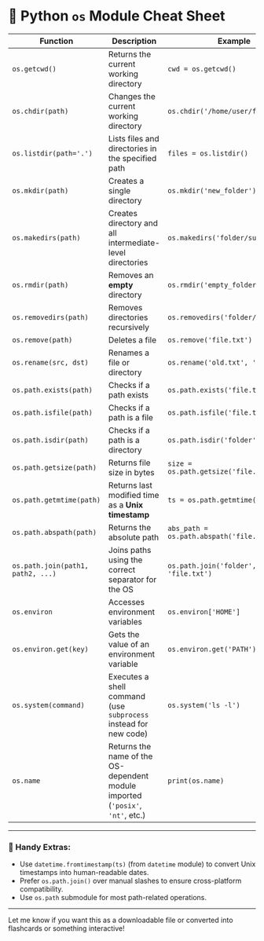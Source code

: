 # 🧾 Python `os` Module Cheat Sheet

| **Function**                         | **Description**                                                                 | **Example**                                |
|--------------------------------------|---------------------------------------------------------------------------------|----------------------------------------------|
| `os.getcwd()`                        | Returns the current working directory                                           | `cwd = os.getcwd()`                          |
| `os.chdir(path)`                     | Changes the current working directory                                           | `os.chdir('/home/user/folder')`              |
| `os.listdir(path='.')`               | Lists files and directories in the specified path                               | `files = os.listdir()`                       |
| `os.mkdir(path)`                     | Creates a single directory                                                      | `os.mkdir('new_folder')`                     |
| `os.makedirs(path)`                  | Creates directory and all intermediate-level directories                        | `os.makedirs('folder/subfolder')`            |
| `os.rmdir(path)`                     | Removes an **empty** directory                                                  | `os.rmdir('empty_folder')`                   |
| `os.removedirs(path)`                | Removes directories recursively                                                 | `os.removedirs('folder/subfolder')`          |
| `os.remove(path)`                    | Deletes a file                                                                  | `os.remove('file.txt')`                      |
| `os.rename(src, dst)`                | Renames a file or directory                                                     | `os.rename('old.txt', 'new.txt')`            |
| `os.path.exists(path)`               | Checks if a path exists                                                         | `os.path.exists('file.txt')`                 |
| `os.path.isfile(path)`              | Checks if a path is a file                                                      | `os.path.isfile('file.txt')`                 |
| `os.path.isdir(path)`               | Checks if a path is a directory                                                 | `os.path.isdir('folder')`                    |
| `os.path.getsize(path)`             | Returns file size in bytes                                                      | `size = os.path.getsize('file.txt')`         |
| `os.path.getmtime(path)`            | Returns last modified time as a **Unix timestamp**                              | `ts = os.path.getmtime('file.txt')`          |
| `os.path.abspath(path)`             | Returns the absolute path                                                       | `abs_path = os.path.abspath('file.txt')`     |
| `os.path.join(path1, path2, ...)`   | Joins paths using the correct separator for the OS                             | `os.path.join('folder', 'file.txt')`         |
| `os.environ`                         | Accesses environment variables                                                  | `os.environ['HOME']`                         |
| `os.environ.get(key)`               | Gets the value of an environment variable                                       | `os.environ.get('PATH')`                     |
| `os.system(command)`                 | Executes a shell command (use `subprocess` instead for new code)               | `os.system('ls -l')`                          |
| `os.name`                            | Returns the name of the OS-dependent module imported (`'posix'`, `'nt'`, etc.) | `print(os.name)`                             |

---

### 🧠 Handy Extras:
- Use `datetime.fromtimestamp(ts)` (from `datetime` module) to convert Unix timestamps into human-readable dates.
- Prefer `os.path.join()` over manual slashes to ensure cross-platform compatibility.
- Use `os.path` submodule for most path-related operations.

---

Let me know if you want this as a downloadable file or converted into flashcards or something interactive!
